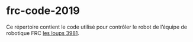 # frc-code-2019


Ce répertoire contient le code utilisé pour contrôler le robot de l’équipe de robotique FRC [les loups 3981](https://loups3981.ca/).
